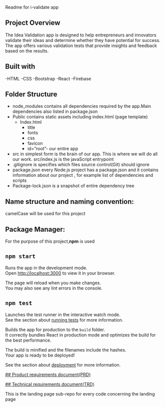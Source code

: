
Readme for i-validate app

## Project Overview

The Idea Validation app is designed to help entrepreneurs and innovators validate their ideas and determine whether they have potential for success. The app offers various validation tests that provide insights and feedback based on the results.

## Built with

-HTML
-CSS
-Bootstrap
-React
-Firebase

## Folder Structure

- node_modules contains all dependencies required by the app.Main dependencies also listed in package.json
- Public contains static assets including index.html (page template)
  - Index.html
    - title
    - fonts
    - css
    - favicon
    - id=”root”- our entire app
- src in simplest form is the brain of our app. This is where we will do all our work. src/index.js is the javaScript entrypoint
- .gitignore is specifies which files source control(Git) should ignore
- package.json every Node.js project has a package.json and it contains information about our project , for example list of dependencies and scripts
- Package-lock.json is a snapshot of entire dependency tree

## Name structure and naming convention:

camelCase will be used for this project

## Package Manager:

For the purpose of this project,**npm** is used

## `npm start`

Runs the app in the development mode.\
Open [http://localhost:3000](http://localhost:3000) to view it in your browser.

The page will reload when you make changes.\
You may also see any lint errors in the console.

## `npm test`

Launches the test runner in the interactive watch mode.\
See the section about [running tests](https://facebook.github.io/create-react-app/docs/running-tests) for more information.

Builds the app for production to the `build` folder.\
It correctly bundles React in production mode and optimizes the build for the best performance.

The build is minified and the filenames include the hashes.\
Your app is ready to be deployed!

See the section about [deployment](https://facebook.github.io/create-react-app/docs/deployment) for more information.

[## Product requirements document(PRD)](https://www.notion.so/Product-Requirement-Document-PRD-for-i-validate-bd8436f329d74bc5afa3cdff9e6c2ac3)

[## Technical requirements document(TRD)](https://house-ikenga.gitbook.io/i-validate-trd/)




This is the landing page sub-repo for every code concerning the landing page